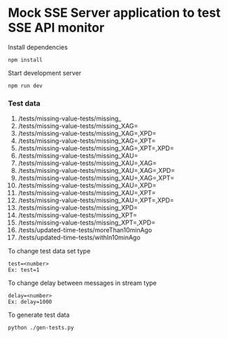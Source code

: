 # Mock SSE Server application to test SSE API monitor 

Install dependencies

```shell
npm install
```

Start development server
```shell
npm run dev
```

### Test data


1. /tests/missing-value-tests/missing_
2. /tests/missing-value-tests/missing_XAG=
3. /tests/missing-value-tests/missing_XAG=,XPD=
4. /tests/missing-value-tests/missing_XAG=,XPT=
5. /tests/missing-value-tests/missing_XAG=,XPT=,XPD=
6. /tests/missing-value-tests/missing_XAU=
7. /tests/missing-value-tests/missing_XAU=,XAG=
8. /tests/missing-value-tests/missing_XAU=,XAG=,XPD=
9. /tests/missing-value-tests/missing_XAU=,XAG=,XPT=
10. /tests/missing-value-tests/missing_XAU=,XPD=
11. /tests/missing-value-tests/missing_XAU=,XPT=
12. /tests/missing-value-tests/missing_XAU=,XPT=,XPD=
13. /tests/missing-value-tests/missing_XPD=
14. /tests/missing-value-tests/missing_XPT=
15. /tests/missing-value-tests/missing_XPT=,XPD=
16. /tests/updated-time-tests/moreThan10minAgo
17. /tests/updated-time-tests/withIn10minAgo


To change test data set type

```shell
test=<number>
Ex: test=1
```


To change delay between messages in stream type

```shell
delay=<number>
Ex: delay=1000
```


To generate test data

```shell
python ./gen-tests.py
```